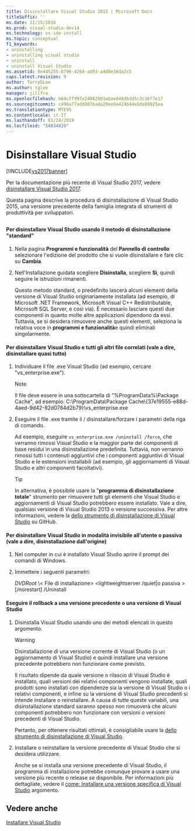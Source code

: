 ```yaml
---
title: Disinstallare Visual Studio 2015 | Microsoft Docs
titleSuffix: ''
ms.date: 11/15/2016
ms.prod: visual-studio-dev14
ms.technology: vs-ide-install
ms.topic: conceptual
f1_keywords:
- uninstalling
- uninstalling visual studio
- uninstall
- uninstall Visual Studio
ms.assetid: 0e445255-b796-426d-ad93-a4d8e36da2c5
caps.latest.revision: 9
author: TerryGLee
ms.author: tglee
manager: jillfra
ms.openlocfilehash: b84cff997e24882903abae048dbdd5c3c16f7e17
ms.sourcegitcommit: c496a77add807ba4a29ee6a424b44a5de89025ea
ms.translationtype: MTE95
ms.contentlocale: it-IT
ms.lasthandoff: 01/24/2019
ms.locfileid: "54834829"
---
```

# <a name="uninstall-visual-studio"></a>Disinstallare Visual Studio
[!INCLUDE[vs2017banner](../includes/vs2017banner.md)]

Per la documentazione più recente di Visual Studio 2017, vedere [disinstallare Visual Studio 2017](https://docs.microsoft.com/visualstudio/install/uninstall-visual-studio).

Questa pagina descrive la procedura di disinstallazione di Visual Studio 2015, una versione precedente della famiglia integrata di strumenti di produttività per sviluppatori.

##  <a name="uninstalling"></a>
#### <a name="to-uninstall-visual-studio-by-using-the-standard-uninstallation-method"></a>Per disinstallare Visual Studio usando il metodo di disinstallazione "standard"

1. Nella pagina **Programmi e funzionalità** del **Pannello di controllo** selezionare l'edizione del prodotto che si vuole disinstallare e fare clic su **Cambia**.

2. Nell'Installazione guidata scegliere **Disinstalla**, scegliere **Sì**, quindi seguire le istruzioni rimanenti.

   Questo metodo standard, o predefinito lascerà alcuni elementi della versione di Visual Studio originariamente installata (ad esempio, di Microsoft .NET Framework, Microsoft Visual C++ Redistributable, Microsoft SQL Server, e così via).   È necessario lasciare questi due componenti in quanto molte altre applicazioni dipendono da essi. Tuttavia, se si desidera rimuovere anche questi elementi, seleziona la relativa voce in **programmi e funzionalità**e quindi eliminali singolarmente.

#### <a name="to-uninstall-visual-studio-and-all-other-related-files-that-is-to-uninstall-almost-everything"></a>Per disinstallare Visual Studio e tutti gli altri file correlati (vale a dire, disinstallare quasi tutto)

1.  Individuare il file .exe Visual Studio (ad esempio, cercare "vs_enterprise.exe").

    > [!NOTE]
    >  Il file deve essere in una sottocartella di "%ProgramData%\Package Cache", ad esempio: C:\ProgramData\Package Cache\\{37e19555-e88d-4aed-9d42-82d0784d2b79}\vs_enterprise.exe

2.  Eseguire il file .exe tramite il / disinstallare/forzare i parametri della riga di comando.

     Ad esempio, eseguire ```vs_enterprise.exe /uninstall /force```, che verranno rimossi Visual Studio e la maggior parte dei componenti di base residui in una disinstallazione predefinita. Tuttavia, non verranno rimossi tutti i contenuti aggiuntivi che i componenti aggiuntivi di Visual Studio e le estensioni installabili (ad esempio, gli aggiornamenti di Visual Studio e altri componenti facoltativi).

    > [!TIP]
    > In alternativa, è possibile usare la "**programma di disinstallazione totale**" strumento per rimuovere tutti gli elementi che Visual Studio o aggiornamenti di Visual Studio potrebbero essere installato. Vale a dire, qualsiasi versione di Visual Studio 2013 o versione successiva. Per altre informazioni, vedere la [dello strumento di disinstallazione di Visual Studio](https://github.com/Microsoft/VisualStudioUninstaller/releases) su GitHub.

#### <a name="to-uninstall-visual-studio-in-silent-or-passive-modes-that-is-to-uninstall-from-source"></a>Per disinstallare Visual Studio in modalità invisibile all'utente o passiva (vale a dire, disinstallazione dall'origine)

1.  Nel computer in cui è installato Visual Studio aprire il prompt dei comandi di Windows.

2.  Immettere i seguenti parametri:

     *DVDRoot* \\< File di installazione\> \<lightweightserver /quiet&#124;o passiva > [/norestart] /Uninstall

#### <a name="to-roll-back-to-a-previous-version-or-release-of--visual-studio"></a>Eseguire il rollback a una versione precedente o una versione di Visual Studio

1. Disinstalla Visual Studio usando uno dei metodi elencati in questo argomento.

   > [!WARNING]
   >  Disinstallazione di una versione corrente di Visual Studio (o un aggiornamento di Visual Studio) e quindi installare una versione precedente potrebbero non funzionare come previsto.
   >
   >  Il risultato dipende da quale versione o rilascio di Visual Studio è installato, quali versioni dei relativi componenti vengono installate, quali prodotti sono installati con dipendenze sia la versione di Visual Studio o i relativi componenti, e infine su la versione di Visual Studio precedenti si intende installare o reinstallare.  A causa di tutte queste variabili, una disinstallazione standard saranno spesso non rimuoverà che alcuni componenti potrebbero non funzionare con versioni o versioni precedenti di Visual Studio.
   >
   >  Pertanto, per ottenere risultati ottimali, è consigliabile usare la [dello strumento di disinstallazione di Visual Studio](https://github.com/Microsoft/VisualStudioUninstaller/releases).

2. Installare o reinstallare la versione precedente di Visual Studio che si desidera utilizzare.

   Anche se si installa una versione precedente di Visual Studio, il programma di installazione potrebbe comunque provare a usare una versione più recente o release se disponibile. Per informazioni più dettagliate, vedere il [come: Installare una versione specifica di Visual Studio](../install/how-to-install-a-specific-release-of-visual-studio.md) argomento.

## <a name="see-also"></a>Vedere anche
 [Installare Visual Studio](https://msdn.microsoft.com/library/e2h7fzkw.aspx)